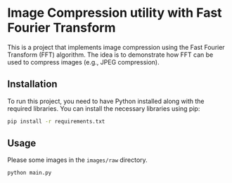 # Image Compression utility with Fast Fourier Transform

This is a project that implements image compression using the Fast Fourier Transform (FFT) algorithm. 
The idea is to demonstrate how FFT can be used to compress images (e.g., JPEG compression).

## Installation

To run this project, you need to have Python installed along with the required libraries. You can install the necessary libraries using pip:

```bash
pip install -r requirements.txt
```

## Usage

Please some images in the `images/raw` directory.

```bash
python main.py
```
